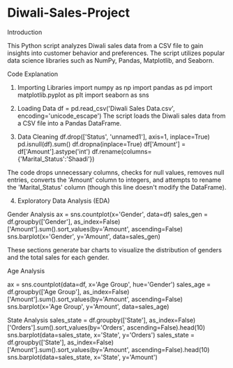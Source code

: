 # Diwali-Sales-Project
Introduction

This Python script analyzes Diwali sales data from a CSV file to gain insights into customer behavior and preferences. 
The script utilizes popular data science libraries such as NumPy, Pandas, Matplotlib, and Seaborn.

Code Explanation

1. Importing Libraries
    import numpy as np 
import pandas as pd 
import matplotlib.pyplot as plt
import seaborn as sns

3. Loading Data
   df = pd.read_csv('Diwali Sales Data.csv', encoding='unicode_escape')
The script loads the Diwali sales data from a CSV file into a Pandas DataFrame.

3. Data Cleaning
df.drop(['Status', 'unnamed1'], axis=1, inplace=True)
pd.isnull(df).sum()
df.dropna(inplace=True)
df['Amount'] = df['Amount'].astype('int')
df.rename(columns={'Marital_Status':'Shaadi'})

The code drops unnecessary columns, checks for null values, removes null entries, converts the 'Amount' column to integers,
and attempts to rename the 'Marital_Status' column (though this line doesn't modify the DataFrame).

4. Exploratory Data Analysis (EDA)

Gender Analysis
ax = sns.countplot(x='Gender', data=df)
sales_gen = df.groupby(['Gender'], as_index=False)['Amount'].sum().sort_values(by='Amount', ascending=False)
sns.barplot(x='Gender', y='Amount', data=sales_gen)

These sections generate bar charts to visualize the distribution of genders and the total sales for each gender.

Age Analysis

ax = sns.countplot(data=df, x='Age Group', hue='Gender')
sales_age = df.groupby(['Age Group'], as_index=False)['Amount'].sum().sort_values(by='Amount', ascending=False)
sns.barplot(x='Age Group', y='Amount', data=sales_age)

State Analysis
sales_state = df.groupby(['State'], as_index=False)['Orders'].sum().sort_values(by='Orders', ascending=False).head(10)
sns.barplot(data=sales_state, x='State', y='Orders')
sales_state = df.groupby(['State'], as_index=False)['Amount'].sum().sort_values(by='Amount', ascending=False).head(10)
sns.barplot(data=sales_state, x='State', y='Amount')



